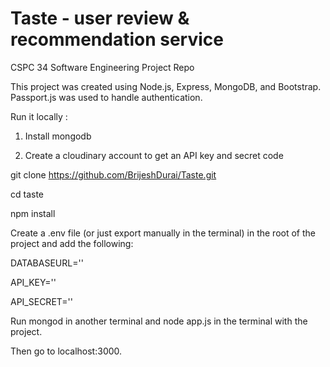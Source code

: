 # Taste - user review & recommendation service
CSPC 34 Software Engineering Project Repo

This project was created using Node.js, Express, MongoDB, and Bootstrap. Passport.js was used to handle authentication.

Run it locally :


1. Install mongodb

2. Create a cloudinary account to get an API key and secret code

  git clone https://github.com/BrijeshDurai/Taste.git

  cd taste

  npm install


Create a .env file (or just export manually in the terminal) in the root of the project and add the following:

DATABASEURL='<url>'
  
API_KEY='<key>'
  
API_SECRET='<secret>'

Run mongod in another terminal and node app.js in the terminal with the project.

Then go to localhost:3000.
